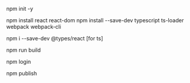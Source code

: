 npm init -y

npm install react react-dom
npm install --save-dev typescript ts-loader webpack webpack-cli

npm i --save-dev @types/react [for ts]



npm run build


npm login


npm publish
